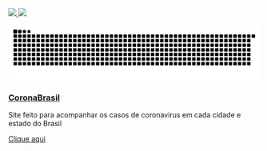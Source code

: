 

<!--
**Teitei011/Teitei011** is a ✨ _special_ ✨ repository because its `README.md` (this file) appears on your GitHub profile.

Here are some ideas to get you started:

- 🔭 I’m currently working on ...
- 🌱 I’m currently learning ...
- 👯 I’m looking to collaborate on ...
- 🤔 I’m looking for help with ...
- 💬 Ask me about ...
- 📫 How to reach me: ...
- 😄 Pronouns: ...
- ⚡ Fun fact: ...
-->


 <div>
  <a href="https://github.com/Teitei011">
  <img height="180em" src="https://github-readme-stats.vercel.app/api?username=Teitei011&show_icons=true&theme=radical&include_all_commits=true&count_private=true"/>
  <img height="180em" src="https://github-readme-stats.vercel.app/api/top-langs/?username=Teitei011&layout=compact&langs_count=7&theme=radical"/>
</div>
  
  
![Snake animation](https://github.com/Teitei011/Teitei011/blob/output/github-contribution-grid-snake.svg)

 
 ### [CoronaBrasil](https://covid-brasil.vercel.app/)
 
 Site feito para acompanhar os casos de coronavirus em cada cidade e estado do Brasil
 
 [Clique aqui](https://covid-brasil.vercel.app/) 

